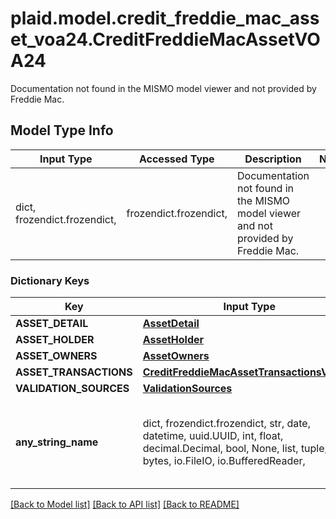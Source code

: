 # plaid.model.credit_freddie_mac_asset_voa24.CreditFreddieMacAssetVOA24

Documentation not found in the MISMO model viewer and not provided by Freddie Mac.

## Model Type Info
Input Type | Accessed Type | Description | Notes
------------ | ------------- | ------------- | -------------
dict, frozendict.frozendict,  | frozendict.frozendict,  | Documentation not found in the MISMO model viewer and not provided by Freddie Mac. | 

### Dictionary Keys
Key | Input Type | Accessed Type | Description | Notes
------------ | ------------- | ------------- | ------------- | -------------
**ASSET_DETAIL** | [**AssetDetail**](AssetDetail.md) | [**AssetDetail**](AssetDetail.md) |  | 
**ASSET_HOLDER** | [**AssetHolder**](AssetHolder.md) | [**AssetHolder**](AssetHolder.md) |  | 
**ASSET_OWNERS** | [**AssetOwners**](AssetOwners.md) | [**AssetOwners**](AssetOwners.md) |  | 
**ASSET_TRANSACTIONS** | [**CreditFreddieMacAssetTransactionsVOA24**](CreditFreddieMacAssetTransactionsVOA24.md) | [**CreditFreddieMacAssetTransactionsVOA24**](CreditFreddieMacAssetTransactionsVOA24.md) |  | 
**VALIDATION_SOURCES** | [**ValidationSources**](ValidationSources.md) | [**ValidationSources**](ValidationSources.md) |  | 
**any_string_name** | dict, frozendict.frozendict, str, date, datetime, uuid.UUID, int, float, decimal.Decimal, bool, None, list, tuple, bytes, io.FileIO, io.BufferedReader,  | frozendict.frozendict, str, decimal.Decimal, BoolClass, NoneClass, tuple, bytes, FileIO | any string name can be used but the value must be the correct type | [optional]

[[Back to Model list]](../../README.md#documentation-for-models) [[Back to API list]](../../README.md#documentation-for-api-endpoints) [[Back to README]](../../README.md)

